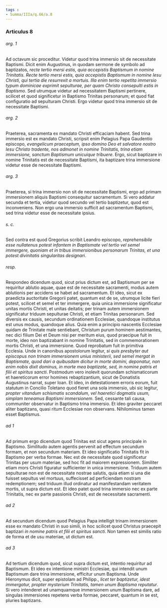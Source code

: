 ```yaml
---
tags : 
- Summa/IIIa/q.66/a.8
---
```


### Articulus 8

###### arg. 1
Ad octavum sic proceditur. Videtur quod trina immersio sit de necessitate Baptismi. Dicit enim Augustinus, in quodam sermone de symbolo ad baptizatos, *recte tertio mersi estis, quia accepistis Baptismum in nomine Trinitatis. Recte tertio mersi estis, quia accepistis Baptismum in nomine Iesu Christi, qui tertia die resurrexit a mortuis. Illa enim tertio repetita immersio typum dominicae exprimit sepulturae, per quam Christo consepulti estis in Baptismo*. Sed utrumque videtur ad necessitatem Baptismi pertinere, scilicet et quod significetur in Baptismo Trinitas personarum; et quod fiat configuratio ad sepulturam Christi. Ergo videtur quod trina immersio sit de necessitate Baptismi.

###### arg. 2
Praeterea, sacramenta ex mandato Christi efficaciam habent. Sed trina immersio est ex mandato Christi, scripsit enim Pelagius Papa Gaudentio episcopo, *evangelicum praeceptum, ipso domino Deo et salvatore nostro Iesu Christo tradente, nos admonet in nomine Trinitatis, trina etiam immersione, sanctum Baptismum unicuique tribuere*. Ergo, sicut baptizare in nomine Trinitatis est de necessitate Baptismi, ita baptizare trina immersione videtur esse de necessitate Baptismi.

###### arg. 3
Praeterea, si trina immersio non sit de necessitate Baptismi, ergo ad primam immersionem aliquis Baptismi consequitur sacramentum. Si vero addatur secunda et tertia, videtur quod secundo vel tertio baptizetur, quod est inconveniens. Non ergo una immersio sufficit ad sacramentum Baptismi, sed trina videtur esse de necessitate ipsius.

###### s. c.
Sed contra est quod Gregorius scribit Leandro episcopo, *reprehensibile esse nullatenus potest infantem in Baptismate vel tertio vel semel immergere, quoniam et in tribus immersionibus personarum Trinitas, et una potest divinitatis singularitas designari*.

###### resp.
Respondeo dicendum quod, sicut prius dictum est, ad Baptismum per se requiritur ablutio aquae, quae est de necessitate sacramenti, modus autem ablutionis per accidens se habet ad sacramentum. Et ideo, sicut ex praedicta auctoritate Gregorii patet, quantum est de se, utrumque licite fieri potest, scilicet et semel et ter immergere, quia unica immersione significatur unitas mortis Christi, et unitas deitatis; per trinam autem immersionem significatur triduum sepulturae Christi, et etiam Trinitas personarum. Sed diversis ex causis, secundum ordinationem Ecclesiae, quandoque institutus est unus modus, quandoque alius. Quia enim a principio nascentis Ecclesiae quidam de Trinitate male sentiebant, Christum purum hominem aestimantes, nec dici filium Dei et Deum nisi per meritum eius, quod praecipue fuit in morte, ideo non baptizabant in nomine Trinitatis, sed in commemorationem mortis Christi, et una immersione. Quod reprobatum fuit in primitiva Ecclesia. Unde in canonibus apostolorum legitur, *si quis presbyter aut episcopus non trinam immersionem unius ministerii, sed semel mergat in Baptismate, quod dari a quibusdam dicitur in morte domini, deponatur, non enim nobis dixit dominus, in morte mea baptizate, sed, in nomine patris et filii et spiritus sancti*. Postmodum vero inolevit quorundam schismaticorum et haereticorum error homines rebaptizantium, sicut de Donatistis Augustinus narrat, super Ioan. Et ideo, in detestationem erroris eorum, fuit statutum in Concilio Toletano quod fieret una sola immersio, ubi sic legitur, *propter vitandum schismatis scandalum, vel haeretici dogmatis usum, simplam teneamus Baptismi immersionem*. Sed, cessante tali causa, communiter observatur in Baptismo trina immersio. Et ideo graviter peccaret aliter baptizans, quasi ritum Ecclesiae non observans. Nihilominus tamen esset Baptismus.

###### ad 1
Ad primum ergo dicendum quod Trinitas est sicut agens principale in Baptismo. Similitudo autem agentis pervenit ad effectum secundum formam, et non secundum materiam. Et ideo significatio Trinitatis fit in Baptismo per verba formae. Nec est de necessitate quod significetur Trinitas per usum materiae, sed hoc fit ad maiorem expressionem. Similiter etiam mors Christi figuratur sufficienter in unica immersione. Triduum autem sepulturae non est de necessitate nostrae salutis, quia etiam si una die fuisset sepultus vel mortuus, suffecisset ad perficiendam nostram redemptionem; sed triduum illud ordinatur ad manifestandam veritatem mortis, ut supra dictum est. Et ideo patet quod trina immersio nec ex parte Trinitatis, nec ex parte passionis Christi, est de necessitate sacramenti.

###### ad 2
Ad secundum dicendum quod Pelagius Papa intelligit trinam immersionem esse ex mandato Christi in suo simili, in hoc scilicet quod Christus praecepit baptizari *in nomine patris et filii et spiritus sancti*. Non tamen est similis ratio de forma et de usu materiae, ut dictum est.

###### ad 3
Ad tertium dicendum quod, sicut supra dictum est, intentio requiritur ad Baptismum. Et ideo ex intentione ministri Ecclesiae, qui intendit unum Baptismum dare trina immersione, efficitur unum Baptisma. Unde Hieronymus dicit, super epistolam ad Philipp., *licet ter baptizetur, idest immergatur, propter mysterium Trinitatis, tamen unum Baptisma reputatur*. Si vero intenderet ad unamquamque immersionem unum Baptisma dare, ad singulas immersiones repetens verba formae, peccaret, quantum in se est, pluries baptizans.

